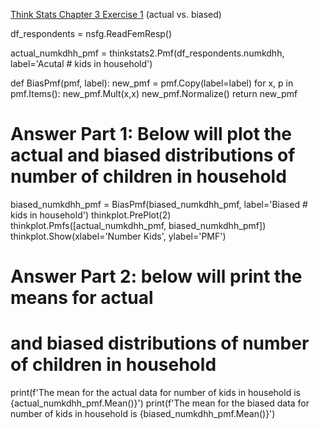 [Think Stats Chapter 3 Exercise 1](http://greenteapress.com/thinkstats2/html/thinkstats2004.html#toc31) (actual vs. biased)

df_respondents = nsfg.ReadFemResp()

actual_numkdhh_pmf = thinkstats2.Pmf(df_respondents.numkdhh, label='Acutal # kids in household')

def BiasPmf(pmf, label):
    new_pmf = pmf.Copy(label=label)
    for x, p in pmf.Items():
        new_pmf.Mult(x,x)
    new_pmf.Normalize()
    return new_pmf
    
# Answer Part 1: Below will plot the actual and biased distributions of number of children in household
biased_numkdhh_pmf = BiasPmf(biased_numkdhh_pmf, label='Biased # kids in household')
thinkplot.PrePlot(2)
thinkplot.Pmfs([actual_numkdhh_pmf, biased_numkdhh_pmf])
thinkplot.Show(xlabel='Number Kids', ylabel='PMF')

# Answer Part 2: below will print the means for actual 
# and biased distributions of number of children in household
print(f'The mean for the actual data for number of kids in household is {actual_numkdhh_pmf.Mean()}')
print(f'The mean for the biased data for number of kids in household is {biased_numkdhh_pmf.Mean()}')
